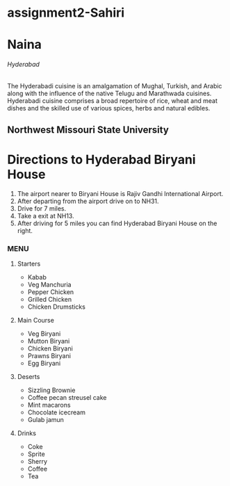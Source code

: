 # assignment2-Sahiri
# Naina 
###### Hyderabad

The Hyderabadi cuisine is an amalgamation of Mughal, Turkish, and Arabic along with the influence of the native Telugu and Marathwada cuisines. <br>Hyderabadi cuisine comprises a broad repertoire of rice, wheat and meat dishes and the skilled use of various spices, herbs and natural edibles.

**Northwest Missouri State University**
---
# Directions to Hyderabad Biryani House
1. The airport nearer to Biryani House is Rajiv Gandhi International Airport.
2. After departing from the airport drive on to NH31.
3. Drive for 7 miles.
4. Take a exit at NH13.
5. After driving for 5 miles you can find Hyderabad Biryani House on the right.

### MENU
1. Starters
    - Kabab
    - Veg Manchuria
    - Pepper Chicken
    - Grilled Chicken
    - Chicken Drumsticks
    
2. Main Course
    - Veg Biryani
    - Mutton Biryani
    - Chicken Biryani
    - Prawns Biryani
    - Egg Biryani

3. Deserts
    - Sizzling Brownie
    - Coffee pecan streusel cake
    - Mint macarons
    - Chocolate icecream
    - Gulab jamun

4. Drinks
    - Coke
    - Sprite
    - Sherry
    - Coffee
    - Tea

